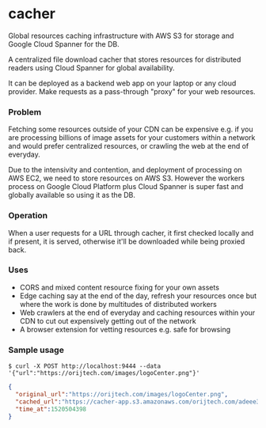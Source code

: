 # cacher
Global resources caching infrastructure with AWS S3 for storage
and Google Cloud Spanner for the DB.

A centralized file download cacher that stores resources for
distributed readers using Cloud Spanner for global availability.

It can be deployed as a backend web app on your laptop
or any cloud provider. Make requests as a pass-through "proxy"
for your web resources.

### Problem
Fetching some resources outside of your CDN can be expensive
e.g. if you are processing billions of image assets for your
customers within a network and would prefer centralized
resources, or crawling the web at the end of everyday.

Due to the intensivity and contention, and deployment of
processing on AWS EC2, we need to store resources on AWS S3.
However the workers process on Google Cloud Platform plus
Cloud Spanner is super fast and globally available so
using it as the DB.

### Operation
When a user requests for a URL through cacher, it
first checked locally and if present, it is served, otherwise
it'll be downloaded while being proxied back.

### Uses
* CORS and mixed content resource fixing for your own assets
* Edge caching say at the end of the day, refresh your resources
once but where the work is done by multitudes of distributed workers
* Web crawlers at the end of everyday and caching resources
within your CDN to cut out expensively getting out of the network
* A browser extension for vetting resources e.g. safe for browsing

### Sample usage
```shell
$ curl -X POST http://localhost:9444 --data '{"url":"https://orijtech.com/images/logoCenter.png"}'
```

```JSON
{
  "original_url":"https://orijtech.com/images/logoCenter.png",
  "cached_url":"https://cacher-app.s3.amazonaws.com/orijtech.com/adeee3db23c8eb5373aa2675fe2f8394",
  "time_at":1520504398
}
```
